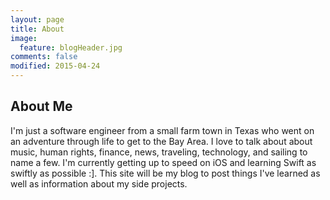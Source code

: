 ```yaml
---
layout: page
title: About 
image:
  feature: blogHeader.jpg
comments: false
modified: 2015-04-24
---
```


## About Me
I'm just a software engineer from a small farm town in Texas who went on an adventure through life to get to the Bay Area. I love to talk about about music, human rights, finance, news, traveling, technology, and sailing to name a few. I'm currently getting up to speed on iOS and learning Swift as swiftly as possible :]. This site will be my blog to post things I've learned as well as information about my side projects.
